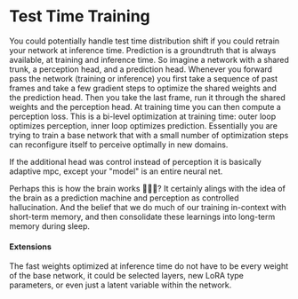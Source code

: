 # Test Time Training

You could potentially handle test time distribution shift if you could retrain your network at inference time. Prediction is a groundtruth that is always available, at training and inference time. So imagine a network with a shared trunk, a perception head, and a prediction head. Whenever you forward pass the network (training or inference) you first take a sequence of past frames and take a few gradient steps to optimize the shared weights and the prediction head. Then you take the last frame, run it through the shared weights and the perception head. At training time you can then compute a perception loss. This is a bi-level optimization at training time: outer loop optimizes perception, inner loop optimizes prediction. Essentially you are trying to train a base network that with a small number of optimization steps can reconfigure itself to perceive optimally in new domains.

If the additional head was control instead of perception it is basically adaptive mpc, except your "model" is an entire neural net.

Perhaps this is how the brain works 🤷‍♂️😃? It certainly alings with the idea of the brain as a prediction machine and perception as controlled hallucination. And the belief that we do much of our training in-context with short-term memory, and then consolidate these learnings into long-term memory during sleep.

#### Extensions

The fast weights optimized at inference time do not have to be every weight of the base network, it could be selected layers, new LoRA type parameters, or even just a latent variable within the network.